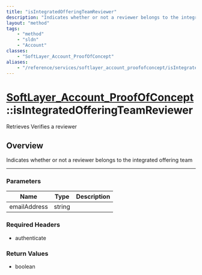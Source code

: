 ```yaml
---
title: "isIntegratedOfferingTeamReviewer"
description: "Indicates whether or not a reviewer belongs to the integrated offering team"
layout: "method"
tags:
    - "method"
    - "sldn"
    - "Account"
classes:
    - "SoftLayer_Account_ProofOfConcept"
aliases:
    - "/reference/services/softlayer_account_proofofconcept/isIntegratedOfferingTeamReviewer"
---
```

# [SoftLayer_Account_ProofOfConcept](/reference/services/SoftLayer_Account_ProofOfConcept)::isIntegratedOfferingTeamReviewer


Retrieves Verifies a reviewer


## Overview 
Indicates whether or not a reviewer belongs to the integrated offering team 

-----

### Parameters 
|Name | Type | Description |
| --- | --- | --- |
|emailAddress| string| |


### Required Headers
* authenticate


### Return Values
* boolean




